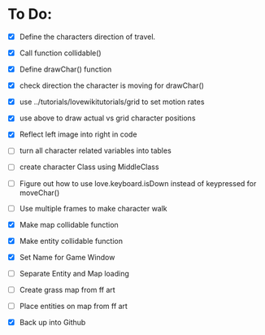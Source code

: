 # To Do:
- [x] Define the characters direction of travel.
- [x] Call function collidable()
- [x] Define drawChar() function
- [x] check direction the character is moving for drawChar()
- [x] use ../tutorials/lovewikitutorials/grid to set motion rates
- [x] use above to draw actual vs grid character positions
- [x] Reflect left image into right in code
- [ ] turn all character related variables into tables
- [ ] create character Class using MiddleClass
- [ ] Figure out how to use love.keyboard.isDown instead of keypressed for moveChar()
- [ ] Use multiple frames to make character walk
- [x] Make map collidable function
- [x] Make entity collidable function
- [x] Set Name for Game Window
- [ ] Separate Entity and Map loading
- [ ] Create grass map from ff art
- [ ] Place entities on map from ff art
- [x] Back up into Github


